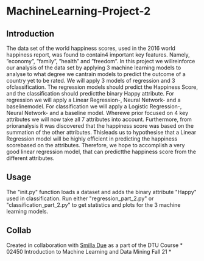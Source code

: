 # MachineLearning-Project-2

## Introduction 

The data  set  of  the  world  happiness  scores,  used  in  the  2016  world  happiness  report,  was  found  to  contain4  important  key  features.   Namely,  ”economy”,  ”family”,  ”health”  and  ”freedom”.   In  this  project  we  willreinforce our analysis of the data set by applying 3 machine learning models to analyse to what degree we cantrain models to predict the outcome of a country yet to be rated.  We will apply 3 models of regression and 3 ofclassification.  The regression models should predict the Happiness Score, and the classification should predictthe binary Happy attribute.  For regression we will apply a Linear Regression-, Neural Network- and a baselinemodel.  For classification we will apply a Logistic Regression-, Neural Network- and a baseline model.  Wherewe prior focused on 4 key attributes we will now take all 7 attributes into account.  Furthermore, from prioranalysis it was discovered that the happiness score was based on the summation of the other attributes.  Thisleads us to hypothesise that a Linear Regression model will be highly efficient in predicting the happiness scorebased on the attributes.  Therefore, we hope to accomplish a very good linear regression model, that can predictthe happiness score from the different attributes.

## Usage

The "init.py" function loads a dataset and adds the binary attribute "Happy" used in classification. Run either "regression_part_2.py" or "classification_part_2.py" to get statistics and plots for the 3 machine learning models.

## Collab
Created in collaboration with [Smilla Due](https://github.com/SmillaDue) as a part of the DTU Course * 02450 Introduction to Machine Learning and Data Mining Fall 21 *
